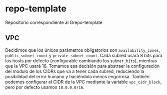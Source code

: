 # repo-template
Repositorio correspondiente al Grepo-template

## VPC
Decidimos que los únicos parámetros obligatorios son `availability_zones`, `public_subnet_count` y `private_subnet_count`. Cada subred usará 8 bits para los hosts por defecto (configurable cambiando los `subnet_bits`), mientras que la VPC usará 16. Tomamos esa decisión para abstraer la configuración del módulo de los CIDRs que va a tener cada subred, reduciendo la posibilidad del error humano y haciéndola menos engorrosa. También podemos configurar el CIDR de la VPC mediante la variable `vpc_cidr_block`, pero por defecto usamos `10.0.0.0/16`. 

